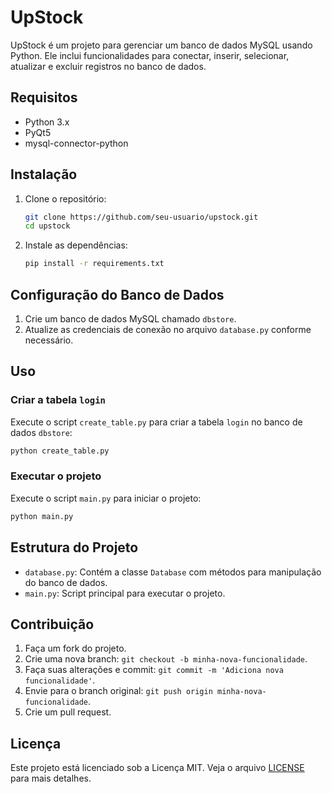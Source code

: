 # UpStock

UpStock é um projeto para gerenciar um banco de dados MySQL usando Python. Ele inclui funcionalidades para conectar, inserir, selecionar, atualizar e excluir registros no banco de dados.

## Requisitos

- Python 3.x
- PyQt5
- mysql-connector-python

## Instalação

1. Clone o repositório:
    ```bash
    git clone https://github.com/seu-usuario/upstock.git
    cd upstock
    ```

2. Instale as dependências:
    ```bash
    pip install -r requirements.txt
    ```

## Configuração do Banco de Dados

1. Crie um banco de dados MySQL chamado `dbstore`.
2. Atualize as credenciais de conexão no arquivo `database.py` conforme necessário.

## Uso

### Criar a tabela `login`

Execute o script `create_table.py` para criar a tabela `login` no banco de dados `dbstore`:
```bash
python create_table.py
```

### Executar o projeto

Execute o script `main.py` para iniciar o projeto:
```bash
python main.py
```

## Estrutura do Projeto

- `database.py`: Contém a classe `Database` com métodos para manipulação do banco de dados.
- `main.py`: Script principal para executar o projeto.

## Contribuição

1. Faça um fork do projeto.
2. Crie uma nova branch: `git checkout -b minha-nova-funcionalidade`.
3. Faça suas alterações e commit: `git commit -m 'Adiciona nova funcionalidade'`.
4. Envie para o branch original: `git push origin minha-nova-funcionalidade`.
5. Crie um pull request.

## Licença

Este projeto está licenciado sob a Licença MIT. Veja o arquivo [LICENSE](LICENSE) para mais detalhes.
